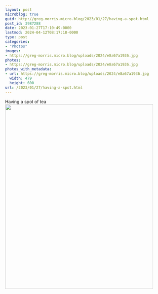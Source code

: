```yaml
---
layout: post
microblog: true
guid: http://greg-morris.micro.blog/2023/01/27/having-a-spot.html
post_id: 3987288
date: 2023-01-27T17:10:49-0000
lastmod: 2024-04-12T08:17:18-0000
type: post
categories:
- "Photos"
images:
- https://greg-morris.micro.blog/uploads/2024/e8a67a1936.jpg
photos:
- https://greg-morris.micro.blog/uploads/2024/e8a67a1936.jpg
photos_with_metadata:
- url: https://greg-morris.micro.blog/uploads/2024/e8a67a1936.jpg
  width: 479
  height: 600
url: /2023/01/27/having-a-spot.html
---
```


Having a spot of tea<img src="uploads/2024/e8a67a1936.jpg" width="479" height="600" alt="">
